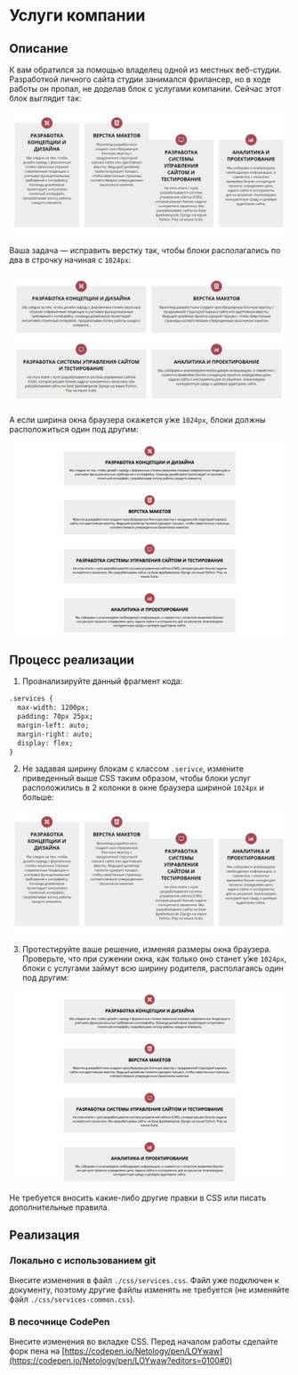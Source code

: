 # Услуги компании

## Описание

К вам обратился за помощью владелец одной из местных веб-студии. Разработкой личного сайта студии занимался фрилансер, но в ходе работы он пропал, не доделав блок с услугами компании. 
Сейчас этот блок выглядит так:
 
![Services layout current](../../sources/media-queries-services-current.jpg)

Ваша задача &mdash; исправить верстку так, чтобы блоки располагались по два в строчку начиная с `1024px`:

![Services layout target](../../sources/media-queries-services-target.jpg)

А если ширина окна браузера окажется у́же `1024px`, блоки должны расположиться один под другим:

![Services layout target on a small screen](../../sources/media-queries-services-small.png)

## Процесс реализации

1. Проанализируйте данный фрагмент кода:

```
.services {
  max-width: 1200px;
  padding: 70px 25px;
  margin-left: auto;
  margin-right: auto;
  display: flex;
}
```

2. Не задавая ширину блокам с классом `.serivсe`, измените приведенный выше CSS таким образом, чтобы блоки услуг расположились в 2 колонки в окне браузера шириной `1024px` и больше:

![Services layout current](../../sources/media-queries-services-current.jpg)

3. Протестируйте ваше решение, изменяя размеры окна браузера. Проверьте, что при сужении окна, как только оно станет у́́же `1024px`, блоки с услугами займут всю ширину родителя, располагаясь один под другим:

![Services layout target on a small screen](../../sources/media-queries-services-small.png)

Не требуется вносить какие-либо другие правки в CSS или писать дополнительные правила.

## Реализация

### Локально с использованием git

Внесите изменения в файл `./css/services.css`. Файл уже подключен к документу, поэтому другие файлы изменять не требуется (не изменяйте файл `./css/services-common.css`).

### В песочнице CodePen

Внесите изменения во вкладке CSS. Перед началом работы сделайте форк пена на [https://codepen.io/Netology/pen/LOYwaw](https://codepen.io/Netology/pen/LOYwaw?editors=0100#0)
